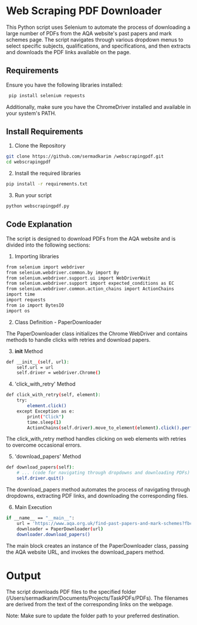 
# Web Scraping PDF Downloader

This Python script uses Selenium to automate the process of downloading a large number of PDFs from the AQA website's past papers and mark schemes page. The script navigates through various dropdown menus to select specific subjects, qualifications, and specifications, and then extracts and downloads the PDF links available on the page.




## Requirements

Ensure you have the following libraries installed:

```bash
 pip install selenium requests
```
Additionally, make sure you have the ChromeDriver installed and available in your system's PATH.

## Install Requirements
1. Clone the Repository
```bash
git clone https://github.com/sermadkarim /webscrapingpdf.git
cd webscrapingpdf
```

2. Install the required libraries
```bash
pip install -r requirements.txt
```
3. Run your script
```bash
python webscrapingpdf.py
```


## Code Explanation
The script is designed to download PDFs from the AQA website and is divided into the following sections:
1. Importing libraries
```bash
from selenium import webdriver
from selenium.webdriver.common.by import By
from selenium.webdriver.support.ui import WebDriverWait
from selenium.webdriver.support import expected_conditions as EC
from selenium.webdriver.common.action_chains import ActionChains
import time
import requests
from io import BytesIO
import os
```

2. Class Definition - PaperDownloader

The PaperDownloader class initializes the Chrome WebDriver and contains methods to handle clicks with retries and download papers.

3. __init__ Method
```bash
def __init__(self, url):
    self.url = url
    self.driver = webdriver.Chrome()
```

4. 'click_with_retry' Method
```bash
def click_with_retry(self, element):
    try:
        element.click()
    except Exception as e:
        print("Click")
        time.sleep(1)
        ActionChains(self.driver).move_to_element(element).click().perform()
```
The click_with_retry method handles clicking on web elements with retries to overcome occasional errors.

5. 'download_papers' Method
```bash
def download_papers(self):
    # ... (code for navigating through dropdowns and downloading PDFs)
    self.driver.quit()

```
The download_papers method automates the process of navigating through dropdowns, extracting PDF links, and downloading the corresponding files.

6. Main Execution
```bash
if __name__ == "__main__":
    url = 'https://www.aqa.org.uk/find-past-papers-and-mark-schemes?fbclid=IwAR050K1AJ7ej8hMDKweXl4Th9maH4PUYxgOa7Wf9J-GVUHRzBVm_pgwvZcU'
    downloader = PaperDownloader(url)
    downloader.download_papers()
```
The main block creates an instance of the PaperDownloader class, passing the AQA website URL, and invokes the download_papers method.

# Output

The script downloads PDF files to the specified folder (/Users/sermadkarim/Documents/Projects/TaskPDFs/PDFs). The filenames are derived from the text of the corresponding links on the webpage.

Note: Make sure to update the folder path to your preferred destination.

